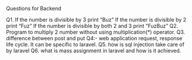 Questions for Backend

Q1.
If the number is divisible by 3 print “Buz”
If the number is divisible by 2 print “Fuz”
If the number is divisible by both 2 and 3 print “FuzBuz”
Q2. Program to multiply 2 number without using multiplication(*) operator.
Q3. difference between post and put
Q4:- web application request, response life cycle. It can be specific to laravel.
Q5. how is sql injection take care of by laravel
Q6. what is mass assignment in laravel and how is it achieved.